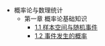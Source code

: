 <!-- docs/probability_statistics/_sidebar.md -->

* 概率论与数理统计
    * 第一章 概率论基础知识
        * [1.1 样本空间与随机事件](probability_statistics/sample_0905.md)
        * [1.2 事件发生的概率](probability_statistics/eventp_0909.md)